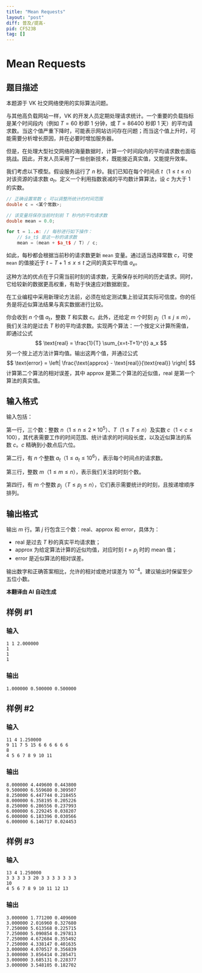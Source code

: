 ```yaml
---
title: "Mean Requests"
layout: "post"
diff: 普及/提高-
pid: CF523B
tag: []
---
```


# Mean Requests

## 题目描述

本题源于 VK 社交网络使用的实际算法问题。

与其他高负载网站一样，VK 的开发人员定期处理请求统计。一个重要的负载指标是某个时间段内（例如 $T=60$ 秒即 1 分钟，或 $T=86400$ 秒即 1 天）的平均请求数。当这个值严重下降时，可能表示网站访问存在问题；而当这个值上升时，可能需要分析增长原因，并在必要时增加服务器。

但是，在处理大型社交网络的海量数据时，计算一个时间段内的平均请求数也面临挑战。因此，开发人员采用了一些创新技术，既能接近真实值，又能提升效率。

我们考虑以下模型。假设服务运行了 $n$ 秒。我们已知在每个时间点 $t$（$1 \le t \le n$）对该资源的请求数 $a_t$。定义一个利用指数衰减的平均数计算算法，设 $c$ 为大于 1 的实数。

```cpp
// 正确设置常数 c 可以调整所统计的时间范围
double c = <某个常数>;

// 该变量将保存当前时刻前 T 秒内的平均请求数
double mean = 0.0;

for t = 1..n: // 每秒进行如下操作：
    // $a_t$ 是这一秒的请求数
    mean = (mean + $a_t$ / T) / c;
```

如此，每秒都会根据当前秒的请求数更新 `mean` 变量。通过适当选择常数 $c$，可使 `mean` 的值接近于 $t-T+1 \le x \le t$ 之间的真实平均值 $a_x$。

这种方法的优点在于只需当前时刻的请求数，无需保存长时间的历史请求。同时，它给较新的数据更高权重，有助于快速应对数据剧变。

在工业编程中采用新理论方法前，必须在给定测试集上验证其实际可信度。你的任务是将近似算法结果与真实数据进行比较。

你会收到 $n$ 个值 $a_t$，整数 $T$ 和实数 $c$。此外，还给定 $m$ 个时刻 $p_j$（$1 \le j \le m$），我们关注的是过去 $T$ 秒的平均请求数。实现两个算法：一个按定义计算所需值，即通过公式
$$
\text{real} = \frac{1}{T} \sum_{x=t-T+1}^{t} a_x
$$
另一个按上述方法计算均值。输出这两个值，并通过公式
$$
\text{error} = \left| \frac{\text{approx} - \text{real}}{\text{real}} \right|
$$
计算第二个算法的相对误差，其中 $\text{approx}$ 是第二个算法的近似值，$\text{real}$ 是第一个算法的真实值。

## 输入格式

输入包括：

第一行，三个数：整数 $n$（$1 \le n \le 2 \times 10^5$）、$T$（$1 \le T \le n$）及实数 $c$（$1 < c \le 100$），其代表需要工作的时间范围、统计请求的时间段长度，以及近似算法的系数 $c$。$c$ 精确到小数点后六位。

第二行，有 $n$ 个整数 $a_t$（$1 \le a_t \le 10^6$），表示每个时间点的请求数。

第三行，整数 $m$（$1 \le m \le n$），表示我们关注的时刻个数。

第四行，有 $m$ 个整数 $p_j$（$T \le p_j \le n$），它们表示需要统计的时刻，且按递增顺序排列。

## 输出格式

输出 $m$ 行。第 $j$ 行包含三个数：$\text{real}$、$\text{approx}$ 和 $\text{error}$，具体为：

- $\text{real}$ 是过去 $T$ 秒的真实平均请求数；
- $\text{approx}$ 为给定算法计算的近似均值，对应时刻 $t=p_j$ 时的 $\text{mean}$ 值；
- $\text{error}$ 是近似算法的相对误差。

输出数字和正确答案相比，允许的相对或绝对误差为 $10^{-4}$。建议输出时保留至少五位小数。

 **本翻译由 AI 自动生成**

## 样例 #1

### 输入

```
1 1 2.000000
1
1
1

```

### 输出

```
1.000000 0.500000 0.500000

```

## 样例 #2

### 输入

```
11 4 1.250000
9 11 7 5 15 6 6 6 6 6 6
8
4 5 6 7 8 9 10 11

```

### 输出

```
8.000000 4.449600 0.443800
9.500000 6.559680 0.309507
8.250000 6.447744 0.218455
8.000000 6.358195 0.205226
8.250000 6.286556 0.237993
6.000000 6.229245 0.038207
6.000000 6.183396 0.030566
6.000000 6.146717 0.024453

```

## 样例 #3

### 输入

```
13 4 1.250000
3 3 3 3 3 20 3 3 3 3 3 3 3
10
4 5 6 7 8 9 10 11 12 13

```

### 输出

```
3.000000 1.771200 0.409600
3.000000 2.016960 0.327680
7.250000 5.613568 0.225715
7.250000 5.090854 0.297813
7.250000 4.672684 0.355492
7.250000 4.338147 0.401635
3.000000 4.070517 0.356839
3.000000 3.856414 0.285471
3.000000 3.685131 0.228377
3.000000 3.548105 0.182702

```


